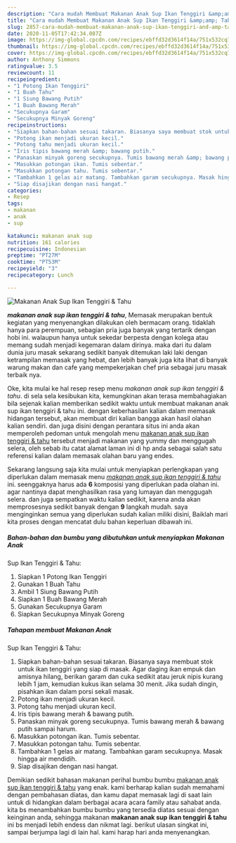 ```yaml
---
description: "Cara mudah Membuat Makanan Anak Sup Ikan Tenggiri &amp;amp; Tahu yang Enak Banget"
title: "Cara mudah Membuat Makanan Anak Sup Ikan Tenggiri &amp;amp; Tahu yang Enak Banget"
slug: 2857-cara-mudah-membuat-makanan-anak-sup-ikan-tenggiri-and-amp-tahu-yang-enak-banget
date: 2020-11-05T17:42:34.087Z
image: https://img-global.cpcdn.com/recipes/ebffd32d3614f14a/751x532cq70/makanan-anak-sup-ikan-tenggiri-tahu-foto-resep-utama.jpg
thumbnail: https://img-global.cpcdn.com/recipes/ebffd32d3614f14a/751x532cq70/makanan-anak-sup-ikan-tenggiri-tahu-foto-resep-utama.jpg
cover: https://img-global.cpcdn.com/recipes/ebffd32d3614f14a/751x532cq70/makanan-anak-sup-ikan-tenggiri-tahu-foto-resep-utama.jpg
author: Anthony Simmons
ratingvalue: 3.5
reviewcount: 11
recipeingredient:
- "1 Potong Ikan Tenggiri"
- "1 Buah Tahu"
- "1 Siung Bawang Putih"
- "1 Buah Bawang Merah"
- "Secukupnya Garam"
- "Secukupnya Minyak Goreng"
recipeinstructions:
- "Siapkan bahan-bahan sesuai takaran. Biasanya saya membuat stok untuk ikan tenggiri yang siap di masak. Agar daging ikan empuk dan amisnya hilang, berikan garam dan cuka sedikit atau jeruk nipis kurang lebih 1 jam, kemudian kukus ikan selama 30 menit. Jika sudah dingin, pisahkan ikan dalam porsi sekali masak."
- "Potong ikan menjadi ukuran kecil."
- "Potong tahu menjadi ukuran kecil."
- "Iris tipis bawang merah &amp; bawang putih."
- "Panaskan minyak goreng secukupnya. Tumis bawang merah &amp; bawang putih sampai harum."
- "Masukkan potongan ikan. Tumis sebentar."
- "Masukkan potongan tahu. Tumis sebentar."
- "Tambahkan 1 gelas air matang. Tambahkan garam secukupnya. Masak hingga air mendidih."
- "Siap disajikan dengan nasi hangat."
categories:
- Resep
tags:
- makanan
- anak
- sup

katakunci: makanan anak sup 
nutrition: 161 calories
recipecuisine: Indonesian
preptime: "PT27M"
cooktime: "PT53M"
recipeyield: "3"
recipecategory: Lunch

---
```



![Makanan Anak
Sup Ikan Tenggiri &amp; Tahu](https://img-global.cpcdn.com/recipes/ebffd32d3614f14a/751x532cq70/makanan-anak-sup-ikan-tenggiri-tahu-foto-resep-utama.jpg)

<b><i>makanan anak
sup ikan tenggiri &amp; tahu</i></b>, Memasak merupakan bentuk kegiatan yang menyenangkan dilakukan oleh bermacam orang. tidaklah hanya para perempuan, sebagian pria juga banyak yang tertarik dengan hobi ini. walaupun hanya untuk sekedar berpesta dengan kolega atau memang sudah menjadi kegemaran dalam dirinya. maka dari itu dalam dunia juru masak sekarang sedikit banyak ditemukan laki laki dengan ketrampilan memasak yang hebat, dan lebih banyak juga kita lihat di banyak warung makan dan cafe yang mempekerjakan chef pria sebagai juru masak terbaik nya.



Oke, kita mulai ke hal resep resep menu <i>makanan anak
sup ikan tenggiri &amp; tahu</i>. di sela sela kesibukan kita, kemungkinan akan terasa membahagiakan bila sejenak kalian memberikan sedikit waktu untuk membuat makanan anak
sup ikan tenggiri &amp; tahu ini. dengan keberhasilan kalian dalam memasak hidangan tersebut, akan membuat diri kalian bangga akan hasil olahan kalian sendiri. dan juga disini dengan perantara situs ini anda akan memperoleh pedoman untuk mengolah menu <u>makanan anak
sup ikan tenggiri &amp; tahu</u> tersebut menjadi makanan yang yummy dan menggugah selera, oleh sebab itu catat alamat laman ini di hp anda sebagai salah satu referensi kalian dalam memasak olahan baru yang endes.


Sekarang langsung saja kita mulai untuk menyiapkan perlengkapan yang diperlukan dalam memasak menu <u><i>makanan anak
sup ikan tenggiri &amp; tahu</i></u> ini. seenggaknya harus ada <b>6</b> komposisi yang diperlukan pada olahan ini. agar nantinya dapat menghasilkan rasa yang lumayan dan menggugah selera. dan juga sempatkan waktu kalian sedikit, karena anda akan memprosesnya sedikit banyak dengan <b>9</b> langkah mudah. saya menginginkan semua yang diperlukan sudah kalian miliki disini, Baiklah mari kita proses dengan mencatat dulu bahan keperluan dibawah ini.

<!--inarticleads1-->

##### Bahan-bahan dan bumbu yang dibutuhkan untuk menyiapkan Makanan Anak
Sup Ikan Tenggiri &amp; Tahu:

1. Siapkan 1 Potong Ikan Tenggiri
1. Gunakan 1 Buah Tahu
1. Ambil 1 Siung Bawang Putih
1. Siapkan 1 Buah Bawang Merah
1. Gunakan Secukupnya Garam
1. Siapkan Secukupnya Minyak Goreng




<!--inarticleads2-->

##### Tahapan membuat Makanan Anak
Sup Ikan Tenggiri &amp; Tahu:

1. Siapkan bahan-bahan sesuai takaran. Biasanya saya membuat stok untuk ikan tenggiri yang siap di masak. Agar daging ikan empuk dan amisnya hilang, berikan garam dan cuka sedikit atau jeruk nipis kurang lebih 1 jam, kemudian kukus ikan selama 30 menit. Jika sudah dingin, pisahkan ikan dalam porsi sekali masak.
1. Potong ikan menjadi ukuran kecil.
1. Potong tahu menjadi ukuran kecil.
1. Iris tipis bawang merah &amp; bawang putih.
1. Panaskan minyak goreng secukupnya. Tumis bawang merah &amp; bawang putih sampai harum.
1. Masukkan potongan ikan. Tumis sebentar.
1. Masukkan potongan tahu. Tumis sebentar.
1. Tambahkan 1 gelas air matang. Tambahkan garam secukupnya. Masak hingga air mendidih.
1. Siap disajikan dengan nasi hangat.




Demikian sedikit bahasan makanan perihal bumbu bumbu <u>makanan anak
sup ikan tenggiri &amp; tahu</u> yang enak. kami berharap kalian sudah memahami dengan pembahasan diatas, dan kamu dapat memasak lagi di saat lain untuk di hidangkan dalam berbagai acara acara family atau sahabat anda. kita bs menambahkan bumbu bumbu yang tersedia diatas sesuai dengan keinginan anda, sehingga makanan <b>makanan anak
sup ikan tenggiri &amp; tahu</b> ini bs menjadi lebih endess dan nikmat lagi. berikut ulasan singkat ini, sampai berjumpa lagi di lain hal. kami harap hari anda menyenangkan.
